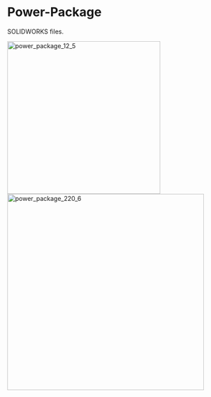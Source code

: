 # Power-Package
SOLIDWORKS files.

<img width="350" alt="power_package_12_5" src="https://user-images.githubusercontent.com/60951105/183937029-ce367b0b-a4ff-42de-addd-8fed5c14d29c.png">
<img width="450" alt="power_package_220_6" src="https://user-images.githubusercontent.com/60951105/183937109-f79d6b01-78fc-43ef-ab6d-ed5db7593ac1.png">
